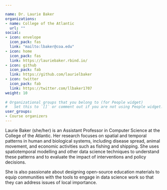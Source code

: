 ```yaml
---

name: Dr. Laurie Baker
organizations:
- name: College of the Atlantic
  url: ""
social:
- icon: envelope
  icon_pack: fas
  link: "mailto:lbaker@coa.edu"
- icon: home
  icon_pack: fas
  link: https://lauriebaker.rbind.io/
- icon: github
  icon_pack: fab
  link: https://github.com/laurielbaker
- icon: twitter
  icon_pack: fab
  link: https://twitter.com/llbaker1707
weight: 10
  
# Organizational groups that you belong to (for People widget)
#   Set this to `[]` or comment out if you are not using People widget.  
user_groups:
- Course organizers
---
```


Laurie Baker (she/her) is an Assistant Professor in Computer Science at the College of the Atlantic. Her research focuses on spatial and temporal patterns in human and biological systems, including disease spread, animal movement, and economic activities such as fishing and shipping. She uses spatiotemporal modelling and other data science techniques to understand these patterns and to evaluate the impact of interventions and policy decisions. 

She is also passionate about designing open-source education materials to equip communities with the tools to engage in data science work so that they can address issues of local importance.